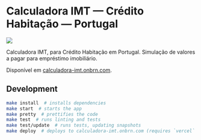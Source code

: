 # Calculadora IMT — Crédito Habitação — Portugal

[![](https://github.com/BrunoBernardino/calculadora-imt/workflows/Run%20Tests/badge.svg)](https://github.com/BrunoBernardino/calculadora-imt/actions?workflow=Run+Tests)

Calculadora IMT, para Crédito Habitação em Portugal. Simulação de valores a pagar para empréstimo imobiliário.

Disponível em [calculadora-imt.onbrn.com](https://calculadora-imt.onbrn.com).

## Development

```bash
make install  # installs dependencies
make start  # starts the app
make pretty  # prettifies the code
make test  # runs linting and tests
make test/update  # runs tests, updating snapshots
make deploy  # deploys to calculadora-imt.onbrn.com (requires `vercel` to be installed globally)
```
